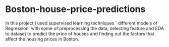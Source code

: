 # Boston-house-price-predictions
In this project I used supervised learning techniques ' different models of Regression' with some of preprocessing the data, selecting feature and EDA  to dataset to predict the price of houses and finding out the factors that affect the housing  prices in Boston.
